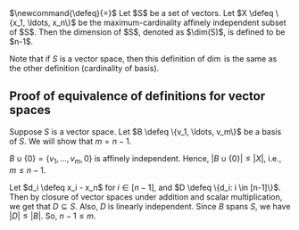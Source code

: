 <span class="invisible">
$\newcommand{\defeq}{=}$
</span>
Let $S$ be a set of vectors. Let $X \defeq \{x_1, \ldots, x_n\}$ be the
maximum-cardinality affinely independent subset of $S$.
Then the dimension of $S$, denoted as $\dim(S)$, is defined to be $n-1$.

Note that if $S$ is a vector space, then this definition of $\dim$
is the same as the other definition (cardinality of basis).

## Proof of equivalence of definitions for vector spaces

Suppose $S$ is a vector space. Let $B \defeq \{v_1, \ldots, v_m\}$ be a basis of $S$.
We will show that $m = n-1$.

$B \cup \{0\} = \{v_1, \ldots, v_m, 0\}$ is affinely independent.
Hence, $|B \cup \{0\}| \le |X|$, i.e., $m \le n-1$.

Let $d_i \defeq x_i - x_n$ for $i \in [n-1]$, and $D \defeq \{d_i: i \in [n-1]\}$.
Then by closure of vector spaces under addition and scalar multiplication,
we get that $D \subseteq S$. Also, $D$ is linearly independent.
Since $B$ spans $S$, we have $|D| \le |B|$. So, $n-1 \le m$.
